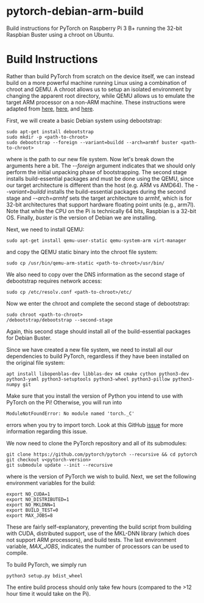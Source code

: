 # pytorch-debian-arm-build
Build instructions for PyTorch on Raspberry Pi 3 B+ running the 32-bit Raspbian Buster using a chroot on Ubuntu.

# Build Instructions
Rather than build PyTorch from scratch on the device itself, we can instead build on a more powerful machine running Linux using a combination of chroot and QEMU. A chroot allows us to setup an isolated environment by changing the apparent root directory, while QEMU allows us to emulate the target ARM processor on a non-ARM machine. These instructions were adapted from [here](https://blog.lazy-evaluation.net/posts/linux/debian-armhf-bootstrap.html), [here](https://www.binarytides.com/setup-chroot-ubuntu-debootstrap/), and [here](https://nmilosev.svbtle.com/compling-arm-stuff-without-an-arm-board-build-pytorch-for-the-raspberry-pi).

First, we will create a basic Debian system using debootstrap:
```
sudo apt-get install debootstrap 
sudo mkdir -p <path-to-chroot>
sudo debootstrap --foreign --variant=buildd --arch=armhf buster <path-to-chroot>
```
where <path-to-chroot> is the path to our new file system. Now let's break down the arguments here a bit. The *--foreign* argument indicates that we should only perform the initial unpacking phase of bootstrapping. The second stage installs build-essential packages and must be done using the QEMU, since our target architecture is different than the host (e.g. ARM vs AMD64). The *--variant=buildd* installs the build-essential packages during the second stage and *--arch=armhf* sets the target architecture to armhf, which is for 32-bit architectures that support hardware floating point units (e.g., arm7l). Note that while the CPU on the Pi is technically 64 bits, Raspbian is a 32-bit OS. Finally, *buster* is the version of Debian we are installing.
  
Next, we need to install QEMU:
```
sudo apt-get install qemu-user-static qemu-system-arm virt-manager
```
and copy the QEMU static binary into the chroot file system:
```
sudo cp /usr/bin/qemu-arm-static <path-to-chroot>/usr/bin/
```
  
We also need to copy over the DNS information as the second stage of debootstrap requires network access:
```
sudo cp /etc/resolv.conf <path-to-chroot>/etc/
```
  
Now we enter the chroot and complete the second stage of debootstrap:
```
sudo chroot <path-to-chroot>
/debootstrap/debootstrap --second-stage
```
Again, this second stage should install all of the build-essential packages for Debian Buster.
  
Since we have created a new file system, we need to install all our dependencies to build PyTorch, regardless if they have been installed on the original file system:
```
apt install libopenblas-dev libblas-dev m4 cmake cython python3-dev python3-yaml python3-setuptools python3-wheel python3-pillow python3-numpy git
```
Make sure that you install the version of Python you intend to use with PyTorch on the Pi! Otherwise, you will run into 
```
ModuleNotFoundError: No module named 'torch._C'
```
errors when you try to import torch. Look at this GitHub [issue](https://github.com/pytorch/pytorch/issues/574) for more information regarding this issue.
  
We now need to clone the PyTorch repository and all of its submodules:
```
git clone https://github.com/pytorch/pytorch --recursive && cd pytorch
git checkout v<pytorch-version>
git submodule update --init --recursive  
```
where *<pytorch-version>* is the version of PyTorch we wish to build. Next, we set the following environment variables for the build:
```
export NO_CUDA=1
export NO_DISTRIBUTED=1
export NO_MKLDNN=1 
export BUILD_TEST=0
export MAX_JOBS=8
```
These are fairly self-explanatory, preventing the build script from building with CUDA, distributed support, use of the MKL-DNN library (which does not support ARM processors), and build tests. The last environment variable, *MAX_JOBS*, indicates the number of processors can be used to compile.

To build PyTorch, we simply run
```
python3 setup.py bdist_wheel
```
The entire build process should only take few hours (compared to the >12 hour time it would take on the Pi).
